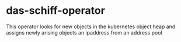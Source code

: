 # das-schiff-operator

This operator looks for new objects in the kubernetes object heap and assigns newly arising objects an ipaddress from an address pool